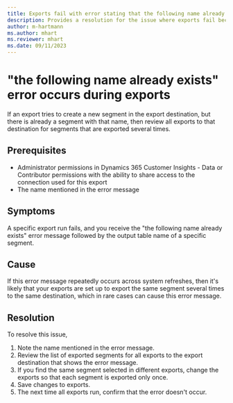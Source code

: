 ```yaml
---
title: Exports fail with error stating that the following name already exists
description: Provides a resolution for the issue where exports fail because the segments are exported several times with the same name.
author: m-hartmann
ms.author: mhart
ms.reviewer: mhart
ms.date: 09/11/2023
---
```

# "the following name already exists" error occurs during exports

If an export tries to create a new segment in the export destination, but there is already a segment with that name, then review all exports to that destination for segments that are exported several times.

## Prerequisites

- Administrator permissions in Dynamics 365 Customer Insights - Data or Contributor permissions with the ability to share access to the connection used for this export
- The name mentioned in the error message

## Symptoms

A specific export run fails, and you receive the "the following name already exists" error message followed by the output table name of a specific segment.

## Cause

If this error message repeatedly occurs across system refreshes, then it's likely that your exports are set up to export the same segment several times to the same destination, which in rare cases can cause this error message.

## Resolution

To resolve this issue,

1. Note the name mentioned in the error message.
1. Review the list of exported segments for all exports to the export destination that shows the error message.
1. If you find the same segment selected in different exports, change the exports so that each segment is exported only once.
1. Save changes to exports.
1. The next time all exports run, confirm that the error doesn't occur.
